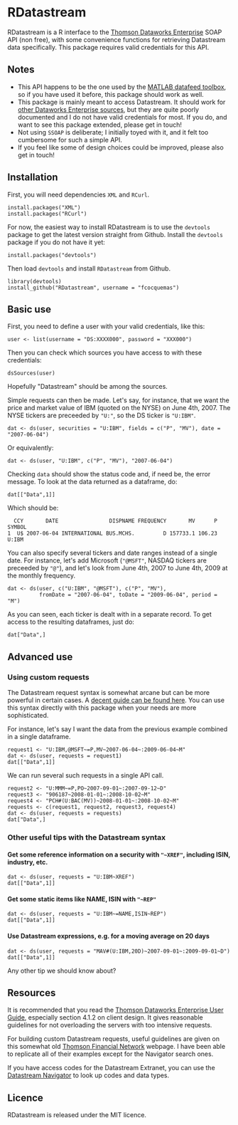 # RDatastream

RDatastream is a R interface to the [Thomson Dataworks Enterprise](http://dataworks.thomson.com/Dataworks/Enterprise/1.0/) SOAP API (non free), with some convenience functions for retrieving Datastream data specifically. This package requires valid credentials for this API.

## Notes

* This API happens to be the one used by the [MATLAB datafeed toolbox](http://www.mathworks.fr/help/toolbox/datafeed/datastream.html), so if you have used it before, this package should work as well.
* This package is mainly meant to access Datastream. It should work for [other Dataworks Enterprise sources](http://dtg.tfn.com/data/), but they are quite poorly documented and I do not have valid credentials for most. If you do, and want to see this package extended, please get in touch!
* Not using `SSOAP` is deliberate; I initially toyed with it, and it felt too cumbersome for such a simple API.
* If you feel like some of design choices could be improved, please also get in touch!

## Installation

First, you will need dependencies `XML` and `RCurl`.

    install.packages("XML")
    install.packages("RCurl")

For now, the easiest way to install RDatastream is to use the `devtools` package to get the latest version straight from Github. Install the `devtools` package if you do not have it yet:

    install.packages("devtools")
    
Then load `devtools` and install `RDatastream` from Github.

    library(devtools)
    install_github("RDatastream", username = "fcocquemas")

## Basic use

First, you need to define a user with your valid credentials, like this:

    user <- list(username = "DS:XXXX000", password = "XXX000")

Then you can check which sources you have access to with these credentials:

    dsSources(user)

Hopefully "Datastream" should be among the sources.

Simple requests can then be made. Let's say, for instance, that we want the price and market value of IBM (quoted on the NYSE) on June 4th, 2007. The NYSE tickers are preceeded by `"U:"`, so the DS ticker is `"U:IBM"`.

    dat <- ds(user, securities = "U:IBM", fields = c("P", "MV"), date = "2007-06-04")
    
Or equivalently:

    dat <- ds(user, "U:IBM", c("P", "MV"), "2007-06-04")
    
Checking `data` should show the status code and, if need be, the error message. To look at the data returned as a dataframe, do:

    dat[["Data",1]]
    
Which should be:

      CCY       DATE                DISPNAME FREQUENCY       MV      P SYMBOL
    1  U$ 2007-06-04 INTERNATIONAL BUS.MCHS.         D 157733.1 106.23  U:IBM

You can also specify several tickers and date ranges instead of a single date. For instance, let's add Microsoft (`"@MSFT"`, NASDAQ tickers are preceeded by `"@"`), and let's look from June 4th, 2007 to June 4th, 2009 at the monthly frequency.

    dat <- ds(user, c("U:IBM", "@MSFT"), c("P", "MV"), 
              fromDate = "2007-06-04", toDate = "2009-06-04", period = "M")

As you can seen, each ticker is dealt with in a separate record. To get access to the resulting dataframes, just do:

    dat["Data",]

## Advanced use

### Using custom requests

The Datastream request syntax is somewhat arcane but can be more powerful in certain cases. A [decent guide can be found here](http://dtg.tfn.com/data/DataStream.html). You can use this syntax directly with this package when your needs are more sophisticated.

For instance, let's say I want the data from the previous example combined in a single dataframe.

    request1 <- "U:IBM,@MSFT~=P,MV~2007-06-04~:2009-06-04~M"
    dat <- ds(user, requests = request1)
    dat[["Data",1]]
    
We can run several such requests in a single API call.

    request2 <- "U:MMM~=P,PO~2007-09-01~:2007-09-12~D"
    request3 <- "906187~2008-01-01~:2008-10-02~M"
    request4 <- "PCH#(U:BAC(MV))~2008-01-01~:2008-10-02~M"
    requests <- c(request1, request2, request3, request4)
    dat <- ds(user, requests = requests)
    dat["Data",]

### Other useful tips with the Datastream syntax

#### Get some reference information on a security with `"~XREF"`, including ISIN, industry, etc.

    dat <- ds(user, requests = "U:IBM~XREF") 
    dat[["Data",1]]
    
#### Get some static items like NAME, ISIN with `"~REP"`

    dat <- ds(user, requests = "U:IBM~=NAME,ISIN~REP") 
    dat[["Data",1]]
    
#### Use Datastream expressions, e.g. for a moving average on 20 days

    dat <- ds(user, requests = "MAV#(U:IBM,20D)~2007-09-01~:2009-09-01~D") 
    dat[["Data",1]]

Any other tip we should know about?

## Resources

It is recommended that you read the [Thomson Dataworks Enterprise User Guide](http://dataworks.thomson.com/Dataworks/Enterprise/1.0/documentation/user%20guide.pdf), especially section 4.1.2 on client design. It gives reasonable guidelines for not overloading the servers with too intensive requests.

For building custom Datastream requests, useful guidelines are given on this somewhat old [Thomson Financial Network](http://dtg.tfn.com/data/DataStream.html) webpage. I have been able to replicate all of their examples except for the Navigator search ones.

If you have access codes for the Datastream Extranet, you can use the [Datastream Navigator](http://product.datastream.com/navigator/) to look up codes and data types.

## Licence

RDatastream is released under the MIT licence.
